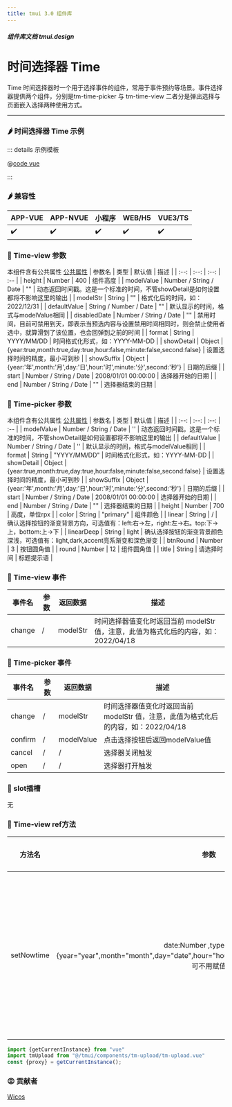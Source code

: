 ```yaml
---
title: tmui 3.0 组件库
---
```


<dirtoc></dirtoc>

##### 组件库文档 tmui.design

# 时间选择器 Time
Time 时间选择器时一个用于选择事件的组件，常用于事件预约等场景。事件选择器提供两个组件，分别是tm-time-picker 与 tm-time-view 二者分是弹出选择与页面嵌入选择两种使用方式。

---

### :hot_pepper: 时间选择器 Time 示例

<webview url="https://tmui.design/h5/#/pages/form/time"></webview>

::: details 示例模板

@[code vue](pages/form/time.nvue)

:::

### :hot_pepper: 兼容性

| APP-VUE | APP-NVUE | 小程序 | WEB/H5 | VUE3/TS |
| --- | --- | --- | --- | --- |
| :heavy_check_mark: | :heavy_check_mark: | :heavy_check_mark: | :heavy_check_mark: | :heavy_check_mark: |

### :seedling: Time-view 参数

本组件含有公共属性 [公共属性](/doc/spec/组件公共样式.md)
| 参数名 | 类型 | 默认值 | 描述 |
| :--: | :--: | :--: | :-- |
| height | Number | 400 | 组件高度 |
| modelValue | Number / String / Date | "" | 动态返回时间戳。这是一个标准的时间，不管showDetail是如何设置都将不影响这里的输出 |
| modelStr | String | "" | 格式化后的时间，如：2022/12/31 |
| defaultValue | String / Number / Date | "" | 默认显示的时间，格式与modelValue相同 |
| disabledDate | Number / String / Date | "" | 禁用时间，目前可禁用到天，即表示当预选内容与设置禁用时间相同时，则会禁止使用者选中，就算滑到了该位置，也会回弹到之前的时间 |
| format | String | YYYY/MM/DD | 时间格式化形式，如：YYYY-MM-DD |
| showDetail | Object | {year:true,month:true,day:true,hour:false,minute:false,second:false} | 设置选择时间的精度，最小可到秒 |
| showSuffix | Object | {year:'年',month:'月',day:'日',hour:'时',minute:'分',second:'秒'} | 日期的后缀 |
| start | Number / String / Date | 2008/01/01 00:00:00 | 选择器开始的日期 |
| end | Number / String / Date | "" | 选择器结束的日期 |

### :seedling: Time-picker 参数
本组件含有公共属性 [公共属性](/doc/spec/组件公共样式.md)
| 参数名 | 类型 | 默认值 | 描述 |
| :--: | :--: | :--: | :-- |
| modelValue | Number / String / Date | '' | 动态返回时间戳。这是一个标准的时间，不管showDetail是如何设置都将不影响这里的输出 |
| defaultValue | Number / String / Date | '' | 默认显示的时间，格式与modelValue相同 |
| format | String | "YYYY/MM/DD" | 时间格式化形式，如：YYYY-MM-DD |
| showDetail | Object | {year:true,month:true,day:true,hour:false,minute:false,second:false} | 设置选择时间的精度，最小可到秒 |
| showSuffix | Object | {year:'年',month:'月',day:'日',hour:'时',minute:'分',second:'秒'} | 日期的后缀 |
| start | Number / String / Date | 2008/01/01 00:00:00 | 选择器开始的日期 |
| end | Number / String / Date | "" | 选择器结束的日期 |
| height | Number | 700 | 高度，单位rpx |
| color | String | "primary" | 组件颜色 |
| linear | String | / | 确认选择按钮的渐变背景方向，可选值有：left:右->左，right:左->右。top:下->上，bottom:上->下 | 
| linearDeep | String | light | 确认选择按钮的渐变背景颜色深浅，可选值有：light,dark,accent亮系渐变和深色渐变 |
| btnRound | Number | 3 | 按钮圆角值 |
| round | Number | 12 | 组件圆角值 |
| title | String | 请选择时间 | 标题提示语 |

### :rose: Time-view 事件

| 事件名 | 参数 | 返回数据 | 描述 |
| --- | --- | --- | --- |
| change | / | modelStr | 时间选择器值变化时返回当前 modelStr 值，注意，此值为格式化后的内容，如：2022/04/18 |

### :rose: Time-picker 事件

| 事件名 | 参数 | 返回数据 | 描述 |
| --- | --- | --- | --- |
| change | / | modelStr | 时间选择器值变化时返回当前 modelStr 值，注意，此值为格式化后的内容，如：2022/04/18 |
| confirm | / | modelValue | 点击选择按钮后返回modelValue值 |
| cancel | / | / | 选择器关闭触发 |
| open | / | / | 选择器打开触发 |
### :corn: slot插槽

无

### :green_salad: Time-view ref方法

| 方法名 | 参数 | 返回值 | 描述 |
| :--: | :--: | :--: | :-- |
| setNowtime | date:Number ,type:默认值为{year="year",month="month",day="date",hour="hour",minute="minute",second="second"}，可不用赋值 | 通过ref修改目标时间选择器的当前值 |

```ts
import {getCurrentInstance} from "vue"
import tmUpload from "@/tmui/components/tm-upload/tm-upload.vue"
const {proxy} = getCurrentInstance();


```

### :rage: 贡献者

[Wicos](http://wicos.me)